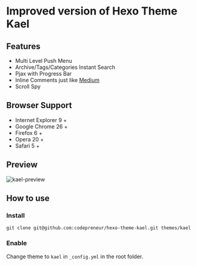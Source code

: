 # Improved version of Hexo Theme Kael

## Features

 - Multi Level Push Menu 
 - Archive/Tags/Categories Instant Search
 - Pjax with Progress Bar
 - Inline Comments just like [Medium](http://medium.com/)
 - Scroll Spy

## Browser Support

 - Internet Explorer 9 +
 - Google Chrome 26 +
 - Firefox 6 +
 - Opera 20 +
 - Safari 5 +

 
## Preview
![kael-preview][1]
 
## How to use

### Install

```
git clone git@github.com:codepreneur/hexo-theme-kael.git themes/kael
```

### Enable

Change theme to `kael` in `_config.yml` in the root folder.



  [1]: http://ww1.sinaimg.cn/large/650625begw1egigcsgddcg20z60iue81.gif
